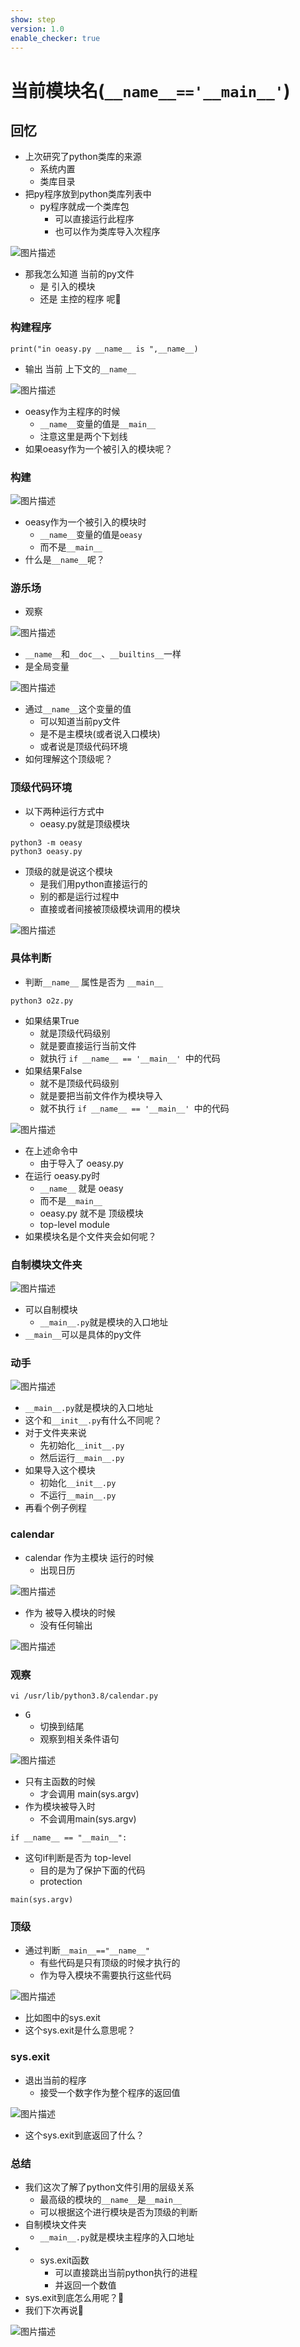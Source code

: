 ```yaml
---
show: step
version: 1.0
enable_checker: true
---
```


# 当前模块名(`__name__=='__main__'`)

## 回忆

- 上次研究了python类库的来源
	- 系统内置
	- 类库目录
- 把py程序放到python类库列表中
	- py程序就成一个类库包
		- 可以直接运行此程序
		- 也可以作为类库导入次程序

![图片描述](https://doc.shiyanlou.com/courses/uid1190679-20240303-1709470125926)

- 那我怎么知道 当前的py文件
	- 是 引入的模块
	- 还是 主控的程序 呢🤔

### 构建程序

```
print("in oeasy.py __name__ is ",__name__)
```

- 输出 当前 上下文的`__name__`

![图片描述](https://doc.shiyanlou.com/courses/uid1190679-20220805-1659686494199)

- oeasy作为主程序的时候
	- `__name__`变量的值是`__main__`
	- 注意这里是两个下划线
- 如果oeasy作为一个被引入的模块呢？
### 构建

![图片描述](https://doc.shiyanlou.com/courses/uid1190679-20220805-1659686634944)

- oeasy作为一个被引入的模块时
	- `__name__`变量的值是`oeasy`
	- 而不是`__main__`
- 什么是`__name__`呢？

### 游乐场

- 观察

![图片描述](https://doc.shiyanlou.com/courses/uid1190679-20220805-1659687057851)

- `__name__`和`__doc__`、`__builtins__`一样
- 是全局变量

![图片描述](https://doc.shiyanlou.com/courses/uid1190679-20220805-1659686899324)

- 通过`__name__`这个变量的值
	- 可以知道当前py文件
	- 是不是主模块(或者说入口模块)
	- 或者说是顶级代码环境
- 如何理解这个顶级呢？

### 顶级代码环境 

- 以下两种运行方式中
	-  oeasy.py就是顶级模块

```
python3 -m oeasy
python3 oeasy.py
```

- 顶级的就是说这个模块
	- 是我们用python直接运行的
	- 别的都是运行过程中
	- 直接或者间接被顶级模块调用的模块

![图片描述](https://doc.shiyanlou.com/courses/uid1190679-20220805-1659688397395)

### 具体判断

- 判断`__name__` 属性是否为 `__main__`

```
python3 o2z.py
```

- 如果结果True
	- 就是顶级代码级别
	- 就是要直接运行当前文件
	- 就执行 `if __name__ == '__main__' `中的代码
- 如果结果False
	- 就不是顶级代码级别
	- 就是要把当前文件作为模块导入
	- 就不执行 `if __name__ == '__main__' `中的代码

![图片描述](https://doc.shiyanlou.com/courses/uid1190679-20220805-1659689179054)

- 在上述命令中
	- 由于导入了 oeasy.py
- 在运行 oeasy.py时
	- `__name__` 就是 oeasy
	- 而不是`__main__`
	- oeasy.py 就不是 顶级模块
	- top-level module
- 如果模块名是个文件夹会如何呢？

### 自制模块文件夹

![图片描述](https://doc.shiyanlou.com/courses/uid1190679-20220805-1659690112220)

- 可以自制模块
	- `__main__.py`就是模块的入口地址
- `__main__`可以是具体的py文件

### 动手

![图片描述](https://doc.shiyanlou.com/courses/uid1190679-20220805-1659689286755)

- `__main__.py`就是模块的入口地址
- 这个和`__init__.py`有什么不同呢？
- 对于文件夹来说
	- 先初始化`__init__.py`
	- 然后运行`__main__.py`
- 如果导入这个模块
	- 初始化`__init__.py`
	- 不运行`__main__.py`
- 再看个例子例程

### calendar

- calendar 作为主模块 运行的时候
	- 出现日历

![图片描述](https://doc.shiyanlou.com/courses/uid1190679-20240303-1709470973858)

- 作为 被导入模块的时候
	- 没有任何输出

![图片描述](https://doc.shiyanlou.com/courses/uid1190679-20240303-1709471030144)

### 观察

```
vi /usr/lib/python3.8/calendar.py
```

- <kbd>G</kbd>
	- 切换到结尾
	- 观察到相关条件语句

![图片描述](https://doc.shiyanlou.com/courses/uid1190679-20240303-1709471128867)

- 只有主函数的时候 
	- 才会调用 main(sys.argv)
- 作为模块被导入时
	- 不会调用main(sys.argv)

```
if __name__ == "__main__":
```

- 这句if判断是否为 top-level
	- 目的是为了保护下面的代码
	- protection

```
main(sys.argv)
```


### 顶级
- 通过判断`__main__=="__name__"`
	- 有些代码是只有顶级的时候才执行的
	- 作为导入模块不需要执行这些代码

![图片描述](https://doc.shiyanlou.com/courses/uid1190679-20220805-1659689691776)

- 比如图中的sys.exit
- 这个sys.exit是什么意思呢？

### sys.exit

- 退出当前的程序
	- 接受一个数字作为整个程序的返回值

![图片描述](https://doc.shiyanlou.com/courses/uid1190679-20220805-1659690010616)

- 这个sys.exit到底返回了什么？

### 总结

- 我们这次了解了python文件引用的层级关系
	- 最高级的模块的`__name__`是`__main__`
	- 可以根据这个进行模块是否为顶级的判断
- 自制模块文件夹
	- `__main__.py`就是模块主程序的入口地址
- - sys.exit函数
	- 可以直接跳出当前python执行的进程
	- 并返回一个数值
- sys.exit到底怎么用呢？🤔
- 我们下次再说👋

![图片描述](https://doc.shiyanlou.com/courses/uid1190679-20220807-1659860161394)
